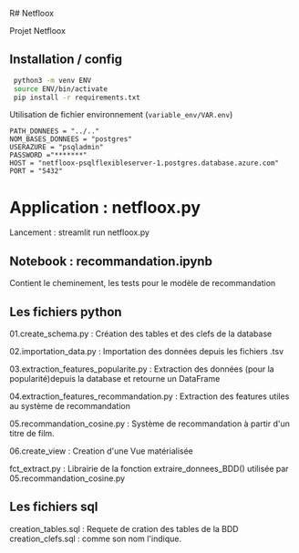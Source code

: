 R# Netfloox

Projet Netfloox

## Installation / config

```bash
 python3 -m venv ENV
 source ENV/bin/activate 
 pip install -r requirements.txt
```

Utilisation de fichier environnement (`variable_env/VAR.env`) 
```text
PATH_DONNEES = "../.."
NOM_BASES_DONNEES = "postgres"
USERAZURE = "psqladmin"
PASSWORD ="*******"
HOST = "netfloox-psqlflexibleserver-1.postgres.database.azure.com"
PORT = "5432"
```
# Application : netfloox.py
Lancement : streamlit run netfloox.py


## Notebook : recommandation.ipynb

Contient le cheminement, les tests pour le modèle de recommandation

## Les fichiers python

01.create_schema.py : Création des tables et des clefs de la database

02.importation_data.py : Importation des données depuis les fichiers .tsv

03.extraction_features_popularite.py : Extraction des données (pour la popularité)depuis la database et retourne un DataFrame

04.extraction_features_recommandation.py : Extraction des features utiles au système de recommandation

05.recommandation_cosine.py : Système de recommandation à partir d'un titre de film.

06.create_view : Creation d'une Vue matérialisée

fct_extract.py : Librairie de la fonction extraire_donnees_BDD() utilisée par 05.recommandation_cosine.py

## Les fichiers sql

creation_tables.sql : Requete de cration des tables de la BDD
creation_clefs.sql : comme son nom l'indique.
